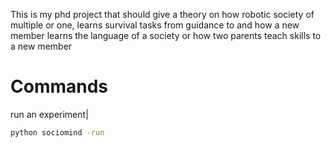 This is my phd project that should give a theory on how robotic society of multiple or one, 
learns survival tasks from guidance to and how a new member learns the language of a society 
or how two parents teach skills to a new member


# Commands

run an experiment|

```bash
python sociomind -run
```